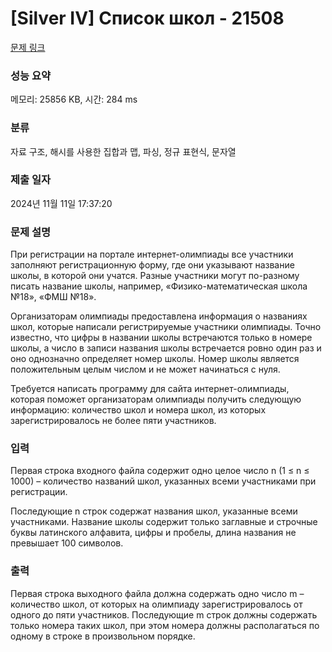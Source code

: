 # [Silver IV] Список школ - 21508 

[문제 링크](https://www.acmicpc.net/problem/21508) 

### 성능 요약

메모리: 25856 KB, 시간: 284 ms

### 분류

자료 구조, 해시를 사용한 집합과 맵, 파싱, 정규 표현식, 문자열

### 제출 일자

2024년 11월 11일 17:37:20

### 문제 설명

<p>При регистрации на портале интернет-олимпиады все участники заполняют регистрационную форму, где они указывают название школы, в которой они учатся. Разные участники могут по-разному писать название школы, например, «Физико-математическая школа №18», «ФМШ №18».</p>

<p>Организаторам олимпиады предоставлена информация о названиях школ, которые написали регистрируемые участники олимпиады. Точно известно, что цифры в названии школы встречаются только в номере школы, а число в записи названия школы встречается ровно один раз и оно однозначно определяет номер школы. Номер школы является положительным целым числом и не может начинаться с нуля.</p>

<p>Требуется написать программу для сайта интернет-олимпиады, которая поможет организаторам олимпиады получить следующую информацию: количество школ и номера школ, из которых зарегистрировалось не более пяти участников. </p>

### 입력 

 <p>Первая строка входного файла содержит одно целое число n (1 ≤ n ≤ 1000) – количество названий школ, указанных всеми участниками при регистрации.</p>

<p>Последующие n строк содержат названия школ, указанные всеми участниками. Название школы содержит только заглавные и строчные буквы латинского алфавита, цифры и пробелы, длина названия не превышает 100 символов. </p>

### 출력 

 <p>Первая строка выходного файла должна содержать одно число m – количество школ, от которых на олимпиаду зарегистрировалось от одного до пяти участников. Последующие m строк должны содержать только номера таких школ, при этом номера должны располагаться по одному в строке в произвольном порядке. </p>


